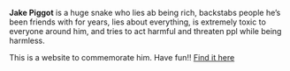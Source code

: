 **Jake Piggot** is a huge snake who lies ab being rich,
backstabs people he’s been friends with for years,
lies about everything, is extremely toxic to everyone around him,
and tries to act harmful and threaten ppl while being harmless.

This is a website to commemorate him. Have fun!!
<a href="http://jakepiggot.com">Find it here</a>

